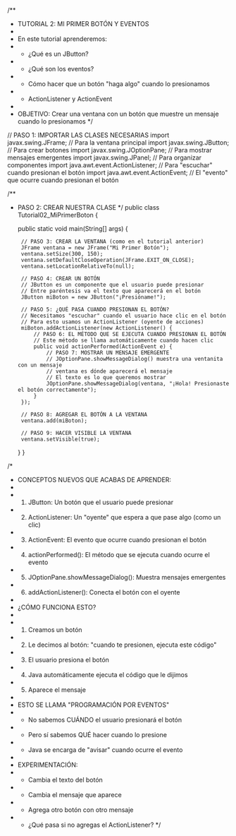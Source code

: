 /**
 * TUTORIAL 2: MI PRIMER BOTÓN Y EVENTOS
 * 
 * En este tutorial aprenderemos:
 * - ¿Qué es un JButton?
 * - ¿Qué son los eventos?
 * - Cómo hacer que un botón "haga algo" cuando lo presionamos
 * - ActionListener y ActionEvent
 * 
 * OBJETIVO: Crear una ventana con un botón que muestre un mensaje cuando lo presionamos
 */

// PASO 1: IMPORTAR LAS CLASES NECESARIAS
import javax.swing.JFrame;        // Para la ventana principal
import javax.swing.JButton;       // Para crear botones
import javax.swing.JOptionPane;   // Para mostrar mensajes emergentes
import javax.swing.JPanel;        // Para organizar componentes
import java.awt.event.ActionListener;  // Para "escuchar" cuando presionan el botón
import java.awt.event.ActionEvent;     // El "evento" que ocurre cuando presionan el botón

/**
 * PASO 2: CREAR NUESTRA CLASE
 */
public class Tutorial02_MiPrimerBoton {
    
    public static void main(String[] args) {
        
        // PASO 3: CREAR LA VENTANA (como en el tutorial anterior)
        JFrame ventana = new JFrame("Mi Primer Botón");
        ventana.setSize(300, 150);
        ventana.setDefaultCloseOperation(JFrame.EXIT_ON_CLOSE);
        ventana.setLocationRelativeTo(null);
        
        // PASO 4: CREAR UN BOTÓN
        // JButton es un componente que el usuario puede presionar
        // Entre paréntesis va el texto que aparecerá en el botón
        JButton miBoton = new JButton("¡Presióname!");
        
        // PASO 5: ¿QUÉ PASA CUANDO PRESIONAN EL BOTÓN?
        // Necesitamos "escuchar" cuando el usuario hace clic en el botón
        // Para esto usamos un ActionListener (oyente de acciones)
        miBoton.addActionListener(new ActionListener() {
            // PASO 6: EL MÉTODO QUE SE EJECUTA CUANDO PRESIONAN EL BOTÓN
            // Este método se llama automáticamente cuando hacen clic
            public void actionPerformed(ActionEvent e) {
                // PASO 7: MOSTRAR UN MENSAJE EMERGENTE
                // JOptionPane.showMessageDialog() muestra una ventanita con un mensaje
                // ventana es dónde aparecerá el mensaje
                // El texto es lo que queremos mostrar
                JOptionPane.showMessageDialog(ventana, "¡Hola! Presionaste el botón correctamente");
            }
        });
        
        // PASO 8: AGREGAR EL BOTÓN A LA VENTANA
        ventana.add(miBoton);
        
        // PASO 9: HACER VISIBLE LA VENTANA
        ventana.setVisible(true);
    }
}

/*
 * CONCEPTOS NUEVOS QUE ACABAS DE APRENDER:
 * 
 * 1. JButton: Un botón que el usuario puede presionar
 * 2. ActionListener: Un "oyente" que espera a que pase algo (como un clic)
 * 3. ActionEvent: El evento que ocurre cuando presionan el botón
 * 4. actionPerformed(): El método que se ejecuta cuando ocurre el evento
 * 5. JOptionPane.showMessageDialog(): Muestra mensajes emergentes
 * 6. addActionListener(): Conecta el botón con el oyente
 * 
 * ¿CÓMO FUNCIONA ESTO?
 * 
 * 1. Creamos un botón
 * 2. Le decimos al botón: "cuando te presionen, ejecuta este código"
 * 3. El usuario presiona el botón
 * 4. Java automáticamente ejecuta el código que le dijimos
 * 5. Aparece el mensaje
 * 
 * ESTO SE LLAMA "PROGRAMACIÓN POR EVENTOS"
 * - No sabemos CUÁNDO el usuario presionará el botón
 * - Pero sí sabemos QUÉ hacer cuando lo presione
 * - Java se encarga de "avisar" cuando ocurre el evento
 * 
 * EXPERIMENTACIÓN:
 * - Cambia el texto del botón
 * - Cambia el mensaje que aparece
 * - Agrega otro botón con otro mensaje
 * - ¿Qué pasa si no agregas el ActionListener?
 */
